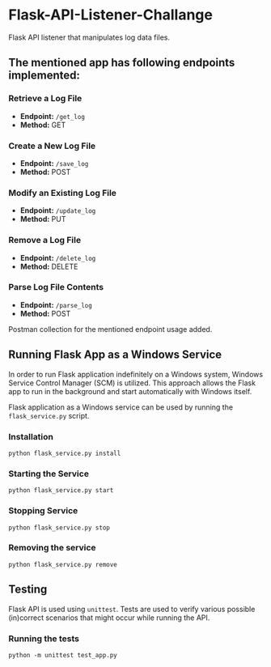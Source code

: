 # Flask-API-Listener-Challange
Flask API listener that manipulates log data files.

## The mentioned app has following endpoints implemented:

### Retrieve a Log File
- **Endpoint:** `/get_log`
- **Method:** GET

### Create a New Log File
- **Endpoint:** `/save_log`
- **Method:** POST

### Modify an Existing Log File
- **Endpoint:** `/update_log`
- **Method:** PUT

### Remove a Log File
- **Endpoint:** `/delete_log`
- **Method:** DELETE

### Parse Log File Contents
- **Endpoint:** `/parse_log`
- **Method:** POST

Postman collection for the mentioned endpoint usage added.

## Running Flask App as a Windows Service
In order to run Flask application indefinitely on a Windows system, Windows Service Control Manager (SCM) is utilized. This approach allows the Flask app to run in the background and start automatically with Windows itself.

Flask application as a Windows service can be used by running the `flask_service.py` script.

### Installation
`python flask_service.py install`

### Starting the Service
`python flask_service.py start`

### Stopping Service
`python flask_service.py stop`

### Removing the service
`python flask_service.py remove`

## Testing
Flask API is used using `unittest`. Tests are used to verify various possible (in)correct scenarios that might occur while running the API.

### Running the tests
`python -m unittest test_app.py`
